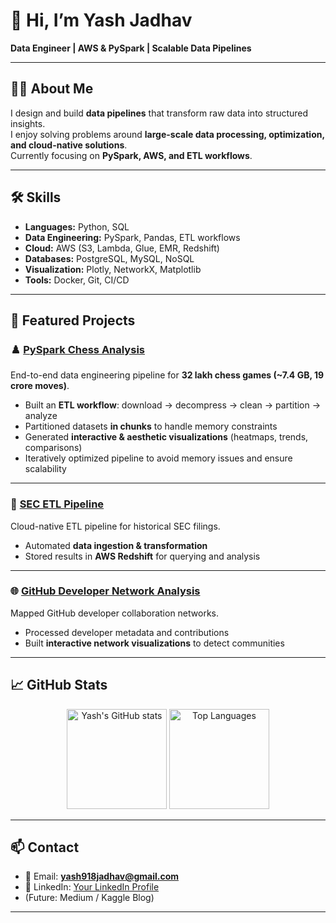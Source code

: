 # 👋 Hi, I’m Yash Jadhav  

**Data Engineer | AWS & PySpark | Scalable Data Pipelines**

---

## 🧑‍💻 About Me
I design and build **data pipelines** that transform raw data into structured insights.  
I enjoy solving problems around **large-scale data processing, optimization, and cloud-native solutions**.  
Currently focusing on **PySpark, AWS, and ETL workflows**.

---

## 🛠 Skills
- **Languages:** Python, SQL  
- **Data Engineering:** PySpark, Pandas, ETL workflows  
- **Cloud:** AWS (S3, Lambda, Glue, EMR, Redshift)  
- **Databases:** PostgreSQL, MySQL, NoSQL  
- **Visualization:** Plotly, NetworkX, Matplotlib  
- **Tools:** Docker, Git, CI/CD  

---

## 📂 Featured Projects

### ♟️ [PySpark Chess Analysis](https://github.com/YDJ00/pyspark-chess-analysis)  
End-to-end data engineering pipeline for **32 lakh chess games (~7.4 GB, 19 crore moves)**.  
- Built an **ETL workflow**: download → decompress → clean → partition → analyze  
- Partitioned datasets **in chunks** to handle memory constraints  
- Generated **interactive & aesthetic visualizations** (heatmaps, trends, comparisons)  
- Iteratively optimized pipeline to avoid memory issues and ensure scalability  

---

### 📑 [SEC ETL Pipeline](https://github.com/YDJ00/sec-ETL-pipeline)  
Cloud-native ETL pipeline for historical SEC filings.  
- Automated **data ingestion & transformation**  
- Stored results in **AWS Redshift** for querying and analysis  

---

### 🌐 [GitHub Developer Network Analysis](https://github.com/YDJ00/GitHub-Developer-Network-Analysis)  
Mapped GitHub developer collaboration networks.  
- Processed developer metadata and contributions  
- Built **interactive network visualizations** to detect communities  

---

## 📈 GitHub Stats
<p align="center">
  <img src="https://github-readme-stats.vercel.app/api?username=YDJ00&show_icons=true&theme=default" alt="Yash's GitHub stats" height="160"/>
  <img src="https://github-readme-stats.vercel.app/api/top-langs/?username=YDJ00&layout=compact&theme=default" alt="Top Languages" height="160"/>
</p>

---

## 📫 Contact
- 📧 Email: **yash918jadhav@gmail.com**  
- 🔗 LinkedIn: [Your LinkedIn Profile](#)  
- (Future: Medium / Kaggle Blog)  

---
